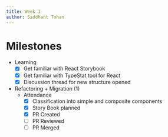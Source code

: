 ```yaml
---
title: Week 1
author: Siddhant Tohan
---
```

# Milestones
- Learning
    - [X] Get familiar with React Storybook
    - [X] Get familiar with TypeStat tool for React
    - [X] Discussion thread for new structure opened
- Refactoring + Migration (1)
    - Attendance
        - [X] Classification into simple and composite components 
        - [X] Story Book planned
        - [X] PR Created
        - [ ] PR Reviewed
        - [ ] PR Merged
